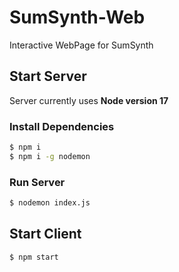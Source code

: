 # SumSynth-Web
Interactive WebPage for SumSynth

## Start Server
Server currently uses **Node version 17**

### Install Dependencies

```sh
$ npm i
$ npm i -g nodemon
```

### Run Server

```sh
$ nodemon index.js
```


## Start Client
```sh
$ npm start
```